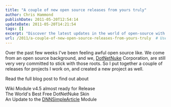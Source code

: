 ```yaml
---
title: "A couple of new open source releases from yours truly"
author: Chris Hammond
publishDate: 2011-05-20T12:54:14
updateDate: 2011-05-20T14:21:54
tags: []
excerpt: "Discover the latest updates in the world of open-source with DotNetNuke Corporation. Learn about new projects and the upcoming release of Wiki Module v4.5."
url: /2011/a-couple-of-new-open-source-releases-from-yours-truly  # Use the generated URL with year
---
```

<p>Over the past few weeks I've been feeling awful open source like. We come from an open source background, and we, <a href="https://www.dotnetnuke.com">DotNetNuke</a> Corporation, are still very very committed to stick with those roots. So I put together a couple of releases for projects I work on, and created a new project as well.</p> <p>Read the full blog post to find out about</p> <p>Wiki Module v4.5 almost ready for Release   <br /> The World's Best Free DotNetNuke Skin    <br /> An Update to the <a href="https://dnnsimplearticle.codeplex.com" target="_blank">DNNSimpleArticle</a> Module</p>


